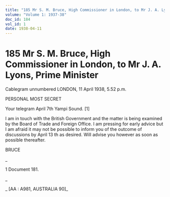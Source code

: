 ```yaml
---
title: "185 Mr S. M. Bruce, High Commissioner in London, to Mr J. A. Lyons, Prime Minister"
volume: "Volume 1: 1937-38"
doc_id: 184
vol_id: 1
date: 1938-04-11
---
```


# 185 Mr S. M. Bruce, High Commissioner in London, to Mr J. A. Lyons, Prime Minister

Cablegram unnumbered LONDON, 11 April 1938, 5.52 p.m.

PERSONAL MOST SECRET

Your telegram April 7th Yampi Sound. [1]

I am in touch with the British Government and the matter is being examined by the Board of Trade and Foreign Office. I am pressing for early advice but I am afraid it may not be possible to inform you of the outcome of discussions by April 13 th as desired. Will advise you however as soon as possible thereafter.

BRUCE

_

1 Document 181.

_

_ [AA : A981, AUSTRALIA 90]_
